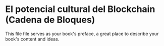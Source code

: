 # El potencial cultural del Blockchain \(Cadena de Bloques\)

This file file serves as your book's preface, a great place to describe your book's content and ideas.

